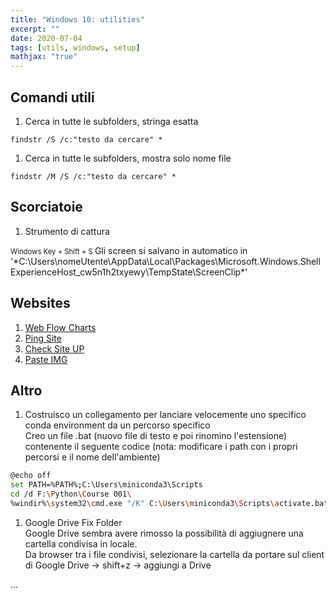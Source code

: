 ```yaml
---
title: "Windows 10: utilities"
excerpt: ""
date: 2020-07-04
tags: [utils, windows, setup]
mathjax: "true"
---
```


## Comandi utili
1. Cerca in tutte le subfolders, stringa esatta
```console
findstr /S /c:"testo da cercare" *
```
1. Cerca in tutte le subfolders, mostra solo nome file
```
findstr /M /S /c:"testo da cercare" *
```

## Scorciatoie
1. Strumento di cattura  
<span style="font-size: 3mm">
Windows Key + Shift + S  
</span>
Gli screen si salvano in automatico in '*C:\Users\nomeUtente\AppData\Local\Packages\Microsoft.Windows.ShellExperienceHost_cw5n1h2txyewy\TempState\ScreenClip*'




## Websites
1. [Web Flow Charts](https://app.diagrams.net)
1. [Ping Site](https://ping.canbeuseful.com/en#ping)
1. [Check Site UP](https://www.uptrends.com/tools/uptime)
1. [Paste IMG](https://snipboard.io)

## Altro
1. Costruisco un collegamento per lanciare velocemente uno specifico conda environment da un percorso specifico  
Creo un file .bat (nuovo file di testo e poi rinomino l'estensione) contenente il seguente codice (nota: modificare i path con i propri percorsi e il nome dell'ambiente)
```bash
@echo off    
set PATH=%PATH%;C:\Users\miniconda3\Scripts
cd /d F:\Python\Course 001\
%windir%\system32\cmd.exe "/K" C:\Users\miniconda3\Scripts\activate.bat py3_tf
```

1. Google Drive Fix Folder  
Google Drive sembra avere rimosso la possibilità di aggiugnere una cartella condivisa in locale.  
Da browser tra i file condivisi, selezionare la cartella da portare sul client di Google Drive → shift+z → aggiungi a Drive









...
